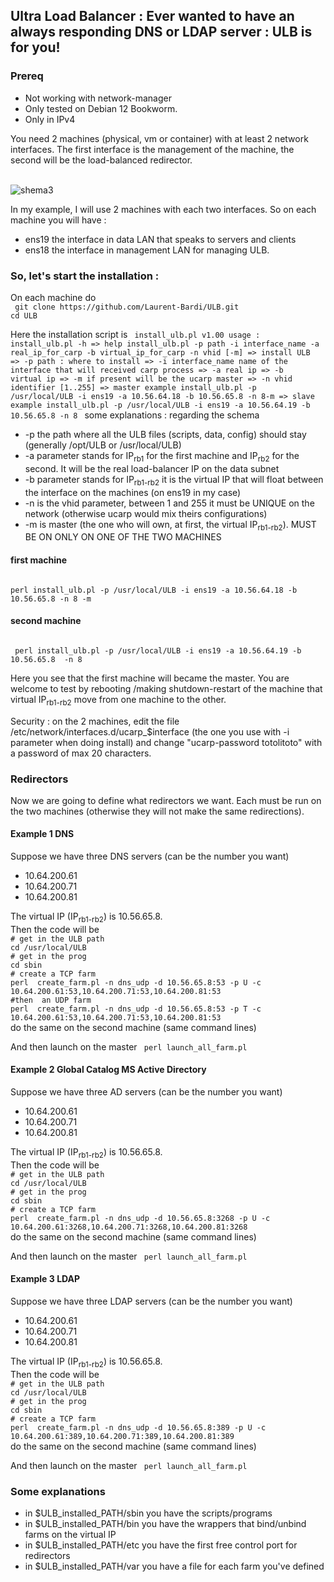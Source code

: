 <h2>
Ultra Load Balancer : Ever wanted to have an always responding DNS or LDAP server : ULB is for you!
</h2>
<h3>
Prereq
</h3>
<ul>
	<li>	
Not working with network-manager
	</li>

<li>	
Only tested on Debian 12 Bookworm.
	</li>
<li>
Only in IPv4
	</li>
</ul>
You need 2 machines (physical, vm or container) with at least 2 network interfaces. The first interface is the management of the machine, the second will be the load-balanced redirector.<br><br>

![shema3](https://github.com/user-attachments/assets/c7e71cb1-362d-48b9-bfa4-503e78702928)

In my example, I will use 2 machines with each two interfaces. So on each machine you will have :
<ul>
<li>
	ens19 the interface in data LAN that speaks to servers and clients
</li>
<li>
	ens18 the interface in management LAN for managing ULB.
</li>
</ul>
<h3>
So, let's start the installation : 
</h3>
On each machine do 
<code>
 git clone https://github.com/Laurent-Bardi/ULB.git
cd ULB
</code>

Here the installation script is 
<code>
install_ulb.pl v1.00 usage :
 install_ulb.pl -h
 => help
 install_ulb.pl -p path -i interface_name -a real_ip_for_carp -b virtual_ip_for_carp -n vhid [-m] 
 => install ULB 
 => 			-p path : where to install
 => 			-i interface_name name of the interface that will received carp process
 => 			-a real ip 
 => 			-b virtual ip 
 => 			-m if present will be the ucarp master
 => 			-n vhid identifier [1..255]
 => 	master example install_ulb.pl -p /usr/local/ULB -i ens19 -a 10.56.64.18 -b 10.56.65.8 -n 8-m 
 => 	slave example install_ulb.pl -p /usr/local/ULB -i ens19 -a 10.56.64.19 -b 10.56.65.8  -n 8 
</code>
some explanations : regarding the schema 
<ul>
<li>
	-p the path where all the ULB files (scripts, data, config) should stay (generally /opt/ULB or /usr/local/ULB)
</li>

<li>
	-a parameter stands for IP<sub>rb1</sub> for the first machine and IP<sub>rb2</sub> for the second. It will be the real load-balancer IP on the data subnet
</li>
<li>
	-b parameter stands for IP<sub>rb1-rb2</sub> it is the virtual IP that will float between the interface on the machines (on ens19 in my case)
</li>
<li>
	-n is the vhid parameter, between 1 and 255 it must be UNIQUE on the network (otherwise ucarp would mix theirs configurations)
</li>
<li>
	-m is master (the one who will own, at first, the virtual  IP<sub>rb1-rb2</sub>). 
MUST BE ON ONLY ON ONE OF THE TWO MACHINES
</li>
</ul>
<h4>
first machine 
</h4>
<code>
perl install_ulb.pl -p /usr/local/ULB -i ens19 -a 10.56.64.18 -b 10.56.65.8 -n 8 -m
</code>
<h4>
second machine 
</h4>
<code>
 perl install_ulb.pl -p /usr/local/ULB -i ens19 -a 10.56.64.19 -b 10.56.65.8  -n 8
</code>

Here you see that the first machine will became the master. You are welcome to test by rebooting /making shutdown-restart of the machine that virtual  IP<sub>rb1-rb2</sub> move from one machine to the other.

Security : on the 2 machines, edit the file /etc/network/interfaces.d/ucarp_$interface (the one you use with -i  parameter when doing install)
and change "ucarp-password totolitoto" with a password of max 20 characters.

<h3>
Redirectors
</h3>
Now we are going to define what redirectors we want. Each must be run on the two machines (otherwise they will not make the same redirections).

<h4>
Example 1 DNS
</h4>
Suppose we have three DNS servers (can be the number you want) 
<ul>
<li> 10.64.200.61</li>
<li> 10.64.200.71</li>
<li> 10.64.200.81</li>
</ul>
The virtual IP (IP<sub>rb1-rb2</sub>) is 10.56.65.8.<br>
Then the code will be
<code>
# get in the ULB path
cd /usr/local/ULB
# get in the prog 
cd sbin
# create a TCP farm 
perl  create_farm.pl -n dns_udp -d 10.56.65.8:53 -p U -c 10.64.200.61:53,10.64.200.71:53,10.64.200.81:53
#then  an UDP farm
perl  create_farm.pl -n dns_udp -d 10.56.65.8:53 -p T -c 10.64.200.61:53,10.64.200.71:53,10.64.200.81:53
</code>
do the same on the second machine (same command lines)

And then launch on the master 
<code>
perl launch_all_farm.pl 
</code>

<h4>
Example 2 Global Catalog MS Active Directory
</h4>
Suppose we have three AD  servers (can be the number you want) 
<ul>
<li> 10.64.200.61</li>
<li> 10.64.200.71</li>
<li> 10.64.200.81</li>
</ul>
The virtual IP (IP<sub>rb1-rb2</sub>) is 10.56.65.8.<br>
Then the code will be
<code>
# get in the ULB path
cd /usr/local/ULB
# get in the prog 
cd sbin
# create a TCP farm 
perl  create_farm.pl -n dns_udp -d 10.56.65.8:3268 -p U -c 10.64.200.61:3268,10.64.200.71:3268,10.64.200.81:3268
</code>
do the same on the second machine (same command lines)

And then launch on the master 
<code>
perl launch_all_farm.pl 
</code>

<h4>
Example 3 LDAP
</h4>
Suppose we have three LDAP  servers (can be the number you want) 
<ul>
<li> 10.64.200.61</li>
<li> 10.64.200.71</li>
<li> 10.64.200.81</li>
</ul>
The virtual IP (IP<sub>rb1-rb2</sub>) is 10.56.65.8.<br>
Then the code will be
<code>
# get in the ULB path
cd /usr/local/ULB
# get in the prog 
cd sbin
# create a TCP farm 
perl  create_farm.pl -n dns_udp -d 10.56.65.8:389 -p U -c 10.64.200.61:389,10.64.200.71:389,10.64.200.81:389
</code>
do the same on the second machine (same command lines)

And then launch on the master 
<code>
perl launch_all_farm.pl 
</code>

<h3>
Some explanations
</h3>
<ul>
<li>in $ULB_installed_PATH/sbin you have the scripts/programs</li>
<li>in $ULB_installed_PATH/bin you have the wrappers that bind/unbind farms on the virtual IP</li>
<li>in $ULB_installed_PATH/etc you have the first free control port for redirectors</li>
<li>in $ULB_installed_PATH/var you have a file for each farm you've defined</li>
</ul>
